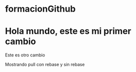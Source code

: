 # formacionGithub
# Hola mundo, este es mi primer cambio
Este es otro cambio

Mostrando pull con rebase y sin rebase
